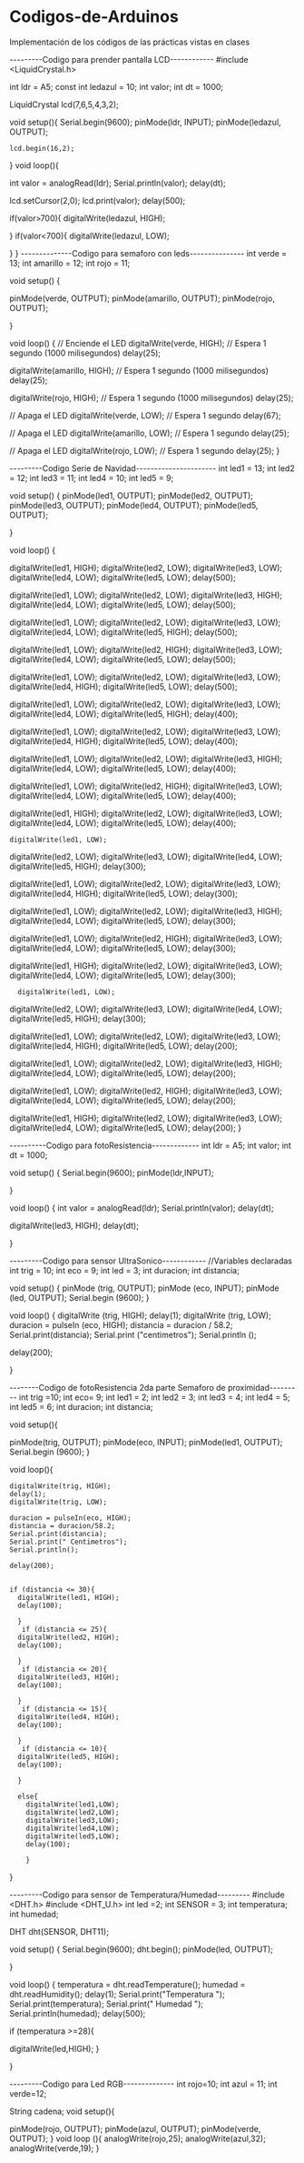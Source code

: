 # Codigos-de-Arduinos
Implementación de los códigos de las prácticas vistas en clases

---------Codigo para prender pantalla LCD------------
#include <LiquidCrystal.h>

int ldr = A5;
const int ledazul = 10;
int valor;
int dt = 1000;


LiquidCrystal lcd(7,6,5,4,3,2);

void setup(){
    Serial.begin(9600);
    pinMode(ldr, INPUT);
    pinMode(ledazul, OUTPUT);

    lcd.begin(16,2);
    
  
}
 void loop(){

  int valor = analogRead(ldr);
  Serial.println(valor);
  delay(dt);

  lcd.setCursor(2,0);
  lcd.print(valor);
  delay(500);
  

 
  

  if(valor>700){
    digitalWrite(ledazul, HIGH);
 
  }
  if(valor<700){
    digitalWrite(ledazul, LOW);
 
  }
 }
--------------Codigo para semaforo con leds---------------
int verde = 13;
int amarillo = 12;
int rojo = 11;

void setup() {

  pinMode(verde, OUTPUT);
  pinMode(amarillo, OUTPUT);
  pinMode(rojo, OUTPUT);

  
}

void loop() {
  // Enciende el LED
  digitalWrite(verde, HIGH);
  // Espera 1 segundo (1000 milisegundos)
  delay(25);
  
   digitalWrite(amarillo, HIGH);
  // Espera 1 segundo (1000 milisegundos)
  delay(25);

 
  digitalWrite(rojo, HIGH);
  // Espera 1 segundo (1000 milisegundos)
  delay(25);


  
  // Apaga el LED
  digitalWrite(verde, LOW);
  // Espera 1 segundo
  delay(67);
  
  // Apaga el LED
  digitalWrite(amarillo, LOW);
  // Espera 1 segundo
  delay(25);

   // Apaga el LED
  digitalWrite(rojo, LOW);
  // Espera 1 segundo
  delay(25);
}

---------Codigo Serie de Navidad----------------------
int led1 = 13;
int led2 = 12;
int led3 = 11;
int led4 = 10;
int led5 = 9;

void setup() {
  pinMode(led1, OUTPUT);
  pinMode(led2, OUTPUT);
  pinMode(led3, OUTPUT);
  pinMode(led4, OUTPUT);
  pinMode(led5, OUTPUT);
  
}

void loop() {
  
  digitalWrite(led1, HIGH);
  digitalWrite(led2, LOW);
  digitalWrite(led3, LOW);
  digitalWrite(led4, LOW);
  digitalWrite(led5, LOW);
  delay(500);   
  
  digitalWrite(led1, LOW);
  digitalWrite(led2, LOW);
  digitalWrite(led3, HIGH);
  digitalWrite(led4, LOW);
  digitalWrite(led5, LOW);
  delay(500);
  
  digitalWrite(led1, LOW);
  digitalWrite(led2, LOW);
  digitalWrite(led3, LOW);
  digitalWrite(led4, LOW);
  digitalWrite(led5, HIGH);
  delay(500);
  
  digitalWrite(led1, LOW);
  digitalWrite(led2, HIGH);
  digitalWrite(led3, LOW);
  digitalWrite(led4, LOW);
  digitalWrite(led5, LOW);
  delay(500);


  digitalWrite(led1, LOW);
  digitalWrite(led2, LOW);
  digitalWrite(led3, LOW);
  digitalWrite(led4, HIGH);
  digitalWrite(led5, LOW);
  delay(500);    

  digitalWrite(led1, LOW);
  digitalWrite(led2, LOW);
  digitalWrite(led3, LOW);
  digitalWrite(led4, LOW);
  digitalWrite(led5, HIGH);
  delay(400);

  digitalWrite(led1, LOW);
  digitalWrite(led2, LOW);
  digitalWrite(led3, LOW);
  digitalWrite(led4, HIGH);
  digitalWrite(led5, LOW);
  delay(400);

  digitalWrite(led1, LOW);
  digitalWrite(led2, LOW);
  digitalWrite(led3, HIGH);
  digitalWrite(led4, LOW);
  digitalWrite(led5, LOW);
  delay(400);

  digitalWrite(led1, LOW);
  digitalWrite(led2, HIGH);
  digitalWrite(led3, LOW);
  digitalWrite(led4, LOW);
  digitalWrite(led5, LOW);
  delay(400);

  digitalWrite(led1, HIGH);
  digitalWrite(led2, LOW);
  digitalWrite(led3, LOW);
  digitalWrite(led4, LOW);
  digitalWrite(led5, LOW);
  delay(400); 

    digitalWrite(led1, LOW);
  digitalWrite(led2, LOW);
  digitalWrite(led3, LOW);
  digitalWrite(led4, LOW);
  digitalWrite(led5, HIGH);
  delay(300);

  digitalWrite(led1, LOW);
  digitalWrite(led2, LOW);
  digitalWrite(led3, LOW);
  digitalWrite(led4, HIGH);
  digitalWrite(led5, LOW);
  delay(300);

  digitalWrite(led1, LOW);
  digitalWrite(led2, LOW);
  digitalWrite(led3, HIGH);
  digitalWrite(led4, LOW);
  digitalWrite(led5, LOW);
  delay(300);

  digitalWrite(led1, LOW);
  digitalWrite(led2, HIGH);
  digitalWrite(led3, LOW);
  digitalWrite(led4, LOW);
  digitalWrite(led5, LOW);
  delay(300);

  digitalWrite(led1, HIGH);
  digitalWrite(led2, LOW);
  digitalWrite(led3, LOW);
  digitalWrite(led4, LOW);
  digitalWrite(led5, LOW);
  delay(300); 

      digitalWrite(led1, LOW);
  digitalWrite(led2, LOW);
  digitalWrite(led3, LOW);
  digitalWrite(led4, LOW);
  digitalWrite(led5, HIGH);
  delay(300);

  digitalWrite(led1, LOW);
  digitalWrite(led2, LOW);
  digitalWrite(led3, LOW);
  digitalWrite(led4, HIGH);
  digitalWrite(led5, LOW);
  delay(200);

  digitalWrite(led1, LOW);
  digitalWrite(led2, LOW);
  digitalWrite(led3, HIGH);
  digitalWrite(led4, LOW);
  digitalWrite(led5, LOW);
  delay(200);

  digitalWrite(led1, LOW);
  digitalWrite(led2, HIGH);
  digitalWrite(led3, LOW);
  digitalWrite(led4, LOW);
  digitalWrite(led5, LOW);
  delay(200);

  digitalWrite(led1, HIGH);
  digitalWrite(led2, LOW);
  digitalWrite(led3, LOW);
  digitalWrite(led4, LOW);
  digitalWrite(led5, LOW);
  delay(200); 
}

----------Codigo para fotoResistencia-------------
int ldr = A5;
int valor;
int dt = 1000;

void setup() {
  Serial.begin(9600);
  pinMode(ldr,INPUT);
  

}

void loop() {
  int valor = analogRead(ldr);
  Serial.println(valor);
  delay(dt);
  
  digitalWrite(led3, HIGH);
  delay(dt);

  
}

---------Codigo para sensor UltraSonico------------
//Variables declaradas
int trig = 10;
int eco = 9;
int led = 3;
int duracion;
int distancia;

void setup() {
  pinMode (trig, OUTPUT);
  pinMode (eco, INPUT);
  pinMode (led, OUTPUT);
  Serial.begin (9600);
}

void loop() {
  digitalWrite (trig, HIGH);
  delay(1);
  digitalWrite (trig, LOW);
  duracion = pulseIn (eco, HIGH);
  distancia = duracion / 58.2;
  Serial.print(distancia);
  Serial.print ("centimetros");
  Serial.println ();

  delay(200);
 

}

--------Codigo de fotoResistencia 2da parte Semaforo de proximidad---------
int trig =10;
int eco= 9;
int led1 = 2;
int led2 = 3;
int led3 = 4;
int led4 = 5;
int led5 = 6;
int duracion;
int distancia;

void setup(){
  
  pinMode(trig, OUTPUT);
  pinMode(eco, INPUT);
  pinMode(led1, OUTPUT);
  Serial.begin (9600); 
  }

  void loop(){
    
    digitalWrite(trig, HIGH);
    delay(1);
    digitalWrite(trig, LOW);
   
    duracion = pulseIn(eco, HIGH);
    distancia = duracion/58.2;
    Serial.print(distancia);
    Serial.print(" Centimetros");
    Serial.println();

    delay(200);


    if (distancia <= 30){
      digitalWrite(led1, HIGH);
      delay(100);
      
      }
       if (distancia <= 25){
      digitalWrite(led2, HIGH);
      delay(100);
      
      }
       if (distancia <= 20){
      digitalWrite(led3, HIGH);
      delay(100);
      
      }
       if (distancia <= 15){
      digitalWrite(led4, HIGH);
      delay(100);
      
      }
       if (distancia <= 10){
      digitalWrite(led5, HIGH);
      delay(100);
      
      }
     
      else{
        digitalWrite(led1,LOW);
        digitalWrite(led2,LOW);
        digitalWrite(led3,LOW);
        digitalWrite(led4,LOW);
        digitalWrite(led5,LOW);
        delay(100);
        
        }
        
      
 }

---------Codigo para sensor de Temperatura/Humedad---------
#include <DHT.h>
#include <DHT_U.h>
 int led =2;
 int SENSOR = 3;
 int temperatura;
 int humedad;

 DHT dht(SENSOR, DHT11);

void setup() {
  Serial.begin(9600);
  dht.begin();
  pinMode(led, OUTPUT);

}

void loop() {
 temperatura = dht.readTemperature();
 humedad = dht.readHumidity();
 delay(1);
 Serial.print("Temperatura ");
 Serial.print(temperatura);
 Serial.print(" Humedad ");
 Serial.println(humedad);
 delay(500);

 if (temperatura >=28){
  
  digitalWrite(led,HIGH);
  }
 

}

---------Codigo para Led RGB--------------
int rojo=10;
int azul = 11;
int verde=12;

String cadena;
void setup(){
  
 pinMode(rojo, OUTPUT);
 pinMode(azul, OUTPUT);
 pinMode(verde, OUTPUT);
}
void loop (){
analogWrite(rojo,25);
analogWrite(azul,32);
analogWrite(verde,19);
}

